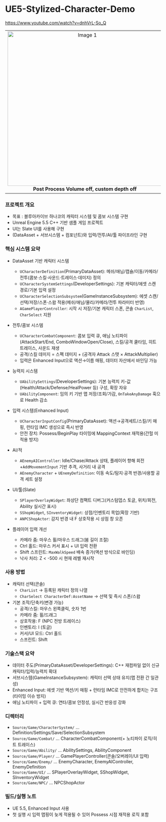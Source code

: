 # UE5-Stylized-Character-Demo

https://www.youtube.com/watch?v=dnhVrL-So_Q

<table>
  <tr>
    <td align="center">
      <img src="https://github.com/user-attachments/assets/7741f645-7d10-4459-affd-521bd31afa8a" width="500" alt="Image 1"/><br/>
      <b>Post Process Volume off, custom depth off</b>
    </td>
    <td align="center">
      <img src="https://github.com/user-attachments/assets/bfa5a300-dd42-4322-82d6-d30429bd45d4" width="500" alt="Image 2"/><br/>
      <b>Post Process Volume on, custom depth off</b>
    </td>
    <td align="center">
      <img src="https://github.com/user-attachments/assets/ff810a98-d055-4f77-bbca-d63284ef867d" width="500" alt="Image 3"/><br/>
      <b>Post Process Volume on, custom depth on</b>
    </td>
  </tr>
</table>


### 프로젝트 개요
- 목표 : 블루아카이브 하나코의 캐릭터 시스템 및 콤보 시스템 구현
- Unreal Engine 5.5 C++ 기반 샘플 게임 프로젝트
- UI는 Slate UI를 사용해 구현
-  (DataAsset + 서브시스템 + 컴포넌트)와 입력/전투/AI/툴 파이프라인 구현

### 핵심 시스템 요약
- DataAsset 기반 캐릭터 시스템
  - `UCharacterDefinition`(PrimaryDataAsset): 메쉬/애님/캡슐/이동/카메라/전투(콤보·스킬·사운드·트레이스·데미지) 정의
  - `UCharacterSystemSettings`(DeveloperSettings): 기본 캐릭터/에셋 스캔 경로/기본 입력 설정
  - `UCharacterSelectionSubsystem`(GameInstanceSubsystem): 에셋 스캔/선택/저장/스폰·스왑 적용(메쉬/애님/물리/카메라/전투 파라미터 반영)
  - `AGamePlayerController`: 시작 시 저장/기본 캐릭터 스폰, 콘솔 `CharList`, `CharSelect` 지원

- 전투/콤보 시스템
  - `UCharacterCombatComponent`: 콤보 입력 큐, 애님 노티파이(AttackStart/End, ComboWindowOpen/Close), 스킬/공격 쿨타임, 히트 트레이스, 사운드 재생
  - 공격/스킬 데미지 = 스펙 데미지 + (공격자 Attack 스탯 × AttackMultiplier)
  - 입력은 Enhanced Input으로 액션→이름 매핑, 데이터 자산에서 바인딩 가능

- 능력치 시스템
  - `UAbilitySettings`(DeveloperSettings): 기본 능력치 키-값(Health/Attack/Defense/HealPower 등) 구성, 확장 자유
  - `UAbilityComponent`: 임의 키 기반 맵 저장/조회/가감, `OnTakeAnyDamage` 훅으로 Health 감소

- 입력 시스템(Enhanced Input)
  - `UCharacterInputConfig`(PrimaryDataAsset): 액션→공격세트/스킬/키 매핑, 런타임 IMC 생성으로 즉시 반영
  - 안전 장치: Possess/BeginPlay 타이밍에 MappingContext 재적용(간헐 미적용 방지)

- AI/적
  - `AEnemyAIController`: Idle/Chase/Attack 상태, 플레이어 향해 회전+`AddMovementInput` 기반 추격, 사거리 내 공격
  - `AEnemyCharacter` + `UEnemyDefinition`: 이동 속도/탐지·공격 반경/사용할 공격 세트 설정

- UI/툴(Slate)
  - `SPlayerOverlayWidget`: 좌상단 컴팩트 디버그(커스텀뎁스 토글, 위치/회전, Ability 실시간 표시)
  - `SShopWidget`, `SInventoryWidget`: 상점/인벤토리 목업(확장 기반)
  - `ANPCShopActor`: 감지 반경 내 F 상호작용 시 상점 창 오픈

- 플레이어 입력 개선
  - 카메라 줌: 마우스 휠/마우스 드래그(붐 길이 조절)
  - Ctrl 홀드: 마우스 커서 표시 + UI 입력 전환
  - Shift 스프린트: `MaxWalkSpeed` 배속 증가(액션 방식으로 바인딩)
  - 낙사 처리: Z < -500 시 현재 레벨 재시작

### 사용 방법
- 캐릭터 선택(콘솔)
  - `CharList` → 등록된 캐릭터 정의 나열
  - `CharSelect CharacterDef:AssetName` → 선택 및 즉시 스폰/스왑
- 기본 조작/단축키(변경 가능)
  - 공격/스킬: 마우스 왼쪽클릭, 숫자 1번
  - 카메라 줌: 휠/드래그
  - 상호작용: F (NPC 전방 트레이스)
  - 인벤토리: I (토글)
  - 커서/UI 모드: Ctrl 홀드
  - 스프린트: Shift 

### 기술스택 요약
- 데이터 주도(PrimaryDataAsset/DeveloperSettings): C++ 재컴파일 없이 신규 캐릭터/입력/능력치 확대
- 서브시스템(GameInstanceSubsystem): 캐릭터 선택 상태 유지(맵 전환 간 일관성)
- Enhanced Input: 에셋 기반 액션/키 매핑 + 런타임 IMC로 안전하게 합치는 구조(타이밍 이슈 방지)
- 애님 노티파이 + 입력 큐: 연타/콤보 안정성, 실시간 반응성 강화

### 디렉터리
- `Source/Game/CharacterSystem/` … Definition/Settings/Save/SelectionSubsystem
- `Source/Game/Combat/` … CharacterCombatComponent(+ 노티파이 로직/히트 트레이스)
- `Source/Game/Ability/` … AbilitySettings, AbilityComponent
- `Source/Game/Player/` … GamePlayerController(콘솔/오버레이/UI 입력)
- `Source/Game/Enemy/` … EnemyCharacter, EnemyAIController, EnemyDefinition
- `Source/Game/UI/` … SPlayerOverlayWidget, SShopWidget, SInventoryWidget
- `Source/Game/NPC/` … NPCShopActor

### 빌드/실행 노트
- UE 5.5, Enhanced Input 사용
- 첫 실행 시 입력 맵핑이 늦게 적용될 수 있어 Possess 시점 재적용 로직 포함
